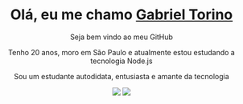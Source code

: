 <div>
  <h1 align="center">Olá, eu me chamo <a href="https://www.linkedin.com/in/gabriel-zanotti-8b7a69224/">Gabriel Torino</a></h1>
  <p align="center">Seja bem vindo ao meu GitHub</a>
  <p align="center">Tenho 20 anos, moro em São Paulo e atualmente estou estudando a tecnologia Node.js</h2>
  <p align="center">Sou um estudante autodidata, entusiasta e amante da tecnologia
  <p align="center">
  
</div>

<div align="center">
  <a href="https://www.linkedin.com/in/gabriel-zanotti-torino" target="_blank"><img src="https://img.shields.io/badge/-LinkedIn-%230077B5?style=for-the-badge&logo=linkedin&logoColor=white" target="_blank"></a> 
  <a href="mailto:gabriel.torino@icloud.com"><img src="https://img.shields.io/badge/-Gmail-%23333?style=for-the-badge&logo=gmail&logoColor=white" target="_blank"></a>
</div>
  
</div>
